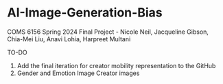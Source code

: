 # AI-Image-Generation-Bias
COMS 6156 Spring 2024 Final Project - Nicole Neil,  Jacqueline Gibson, Chia-Mei Liu, Anavi Lohia, Harpreet Multani

TO-DO
1. Add the final iteration for creator mobility representation to the GitHub
2. Gender and Emotion Image Creator images